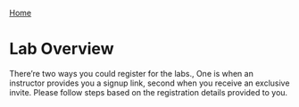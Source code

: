 [Home](./../README.md)
# Lab Overview
There’re two ways you could register for the labs., One is when an instructor provides you a signup link, second when you receive an exclusive invite. Please follow steps based on the registration details provided to you.
